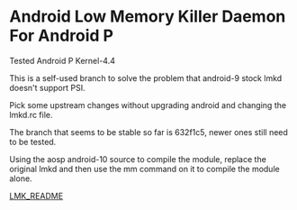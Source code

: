Android Low Memory Killer Daemon For Android P
================================
Tested Android P Kernel-4.4

This is a self-used branch to solve the problem that android-9 stock lmkd doesn't support PSI.

Pick some upstream changes without upgrading android and changing the lmkd.rc file.

The branch that seems to be stable so far is 632f1c5, newer ones still need to be tested.

Using the aosp android-10 source to compile the module, replace the original lmkd and then use the mm command on it to compile the module alone.

[LMK_README](README_lmk.md)